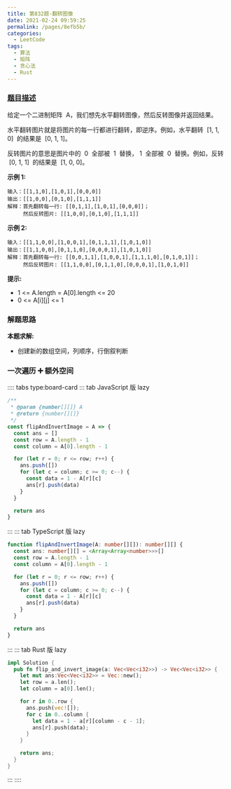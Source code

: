 ```yaml
---
title: 第832题-翻转图像
date: 2021-02-24 09:59:25
permalink: /pages/8efb5b/
categories:
  - LeetCode
tags:
  - 算法
  - 矩阵
  - 贪心法
  - Rust
---
```


### [题目描述](https://leetcode-cn.com/problems/flipping-an-image/)

给定一个二进制矩阵  <span class="span-shadow">A</span>，我们想先水平翻转图像，然后反转图像并返回结果。

水平翻转图片就是将图片的每一行都进行翻转，即逆序。例如，水平翻转  <span class="span-shadow">[1, 1, 0]</span>  的结果是  <span class="span-shadow">[0, 1, 1]</span>。

反转图片的意思是图片中的  <span class="span-shadow">0</span>  全部被  <span class="span-shadow">1</span>  替换， <span class="span-shadow">1</span>  全部被  <span class="span-shadow">0</span>  替换。例如，反转  <span class="span-shadow">[0, 1, 1]</span>  的结果是  <span class="span-shadow">[1, 0, 0]</span>。

<!-- more -->

**示例 1:**

```
输入：[[1,1,0],[1,0,1],[0,0,0]]
输出：[[1,0,0],[0,1,0],[1,1,1]]
解释：首先翻转每一行: [[0,1,1],[1,0,1],[0,0,0]]；
     然后反转图片: [[1,0,0],[0,1,0],[1,1,1]]
```

**示例 2:**

```
输入：[[1,1,0,0],[1,0,0,1],[0,1,1,1],[1,0,1,0]]
输出：[[1,1,0,0],[0,1,1,0],[0,0,0,1],[1,0,1,0]]
解释：首先翻转每一行: [[0,0,1,1],[1,0,0,1],[1,1,1,0],[0,1,0,1]]；
     然后反转图片: [[1,1,0,0],[0,1,1,0],[0,0,0,1],[1,0,1,0]]
```

**提示:**

- <span class="span-shadow">1 <= A.length = A[0].length <= 20</span>
- <span class="span-shadow">0 <= A[i][j] <= 1</span>

### 解题思路

**本题求解:**

- 创建新的数组空间，列顺序，行倒叙判断

### 一次遍历 ➕ 额外空间

:::: tabs type:board-card
::: tab JavaScript 版 lazy

```JavaScript
/**
 * @param {number[][]} A
 * @return {number[][]}
 */
const flipAndInvertImage = A => {
  const ans = []
  const row = A.length - 1
  const column = A[0].length - 1

  for (let r = 0; r <= row; r++) {
    ans.push([])
    for (let c = column; c >= 0; c--) {
      const data = 1 - A[r][c]
      ans[r].push(data)
    }
  }

  return ans
}
```

:::
::: tab TypeScript 版 lazy

```TypeScript
function flipAndInvertImage(A: number[][]): number[][] {
  const ans: number[][] = <Array<Array<number>>>[]
  const row = A.length - 1
  const column = A[0].length - 1

  for (let r = 0; r <= row; r++) {
    ans.push([])
    for (let c = column; c >= 0; c--) {
      const data = 1 - A[r][c]
      ans[r].push(data)
    }
  }

  return ans
}
```

:::
::: tab Rust 版 lazy

```Rust
impl Solution {
  pub fn flip_and_invert_image(a: Vec<Vec<i32>>) -> Vec<Vec<i32>> {
    let mut ans:Vec<Vec<i32>> = Vec::new();
    let row = a.len();
    let column = a[0].len();

    for r in 0..row {
      ans.push(vec![]);
      for c in 0..column {
        let data = 1 - a[r][column - c - 1];
        ans[r].push(data);
      }
    }

    return ans;
  }
}
```

:::
::::
